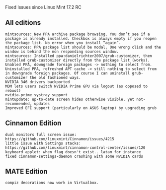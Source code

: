 Fixed Issues since Linux Mint 17.2 RC

All editions
------------
	mintsources: New PPA archive package browsing. You don’t see if a package is already installed. Checkbox is always empty if you reopen the package list. No error when you install “again”.
	mintsources: PPA package list should be modal. One wrong click and the window is behind the non responding sources window.
	mintsources: Installed ppa:danielrichter2007/grub-customizer, then installed grub-customizer directly from the package list (works). Unabled PPA, downgrade foreign packages -> nothing to select from. Uninstalled PPA, refreshed APT cache -> still nothing to select from in downgrade foreign packages. Of course I can uninstall grub-customizer the old fashioned ways.
	NVIDIA 346 drivers backported
	MDM lets users switch NVIDIA Prime GPU via logout (as opposed to reboot)
	nvidia-prime systray support
	mintupdate: up-to-date screen hides otherwise visible, yet not-recommended, updates
	Improved EFI support (particularly on ASUS laptop) by upgrading grub

Cinnamon Edition
----------------
	dual monitors full screen issue: https://github.com/linuxmint/Cinnamon/issues/4215
	little issue with Settings stacks: https://github.com/linuxmint/cinnamon-control-center/issues/120
	keyboard applet: when flag doesn't exist.. latam for instance
	fixed cinnamon-settings-daemon crashing with some NVIDIA cards

MATE Edition
------------
	compiz decorations now work in Virtualbox.
